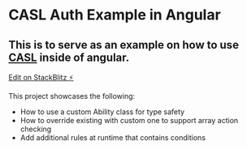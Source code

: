 # CASL Auth Example in Angular

## This is to serve as an example on how to use [CASL](https://casl.js.org/v4/en/advanced/typescript) inside of angular.
[Edit on StackBlitz ⚡️](https://stackblitz.com/edit/angular-ivy-l9fyjx)


This project showcases the following:
- How to use a custom Ability class for type safety
- How to override existing with custom one to support array action checking
- Add additional rules at runtime that contains conditions
